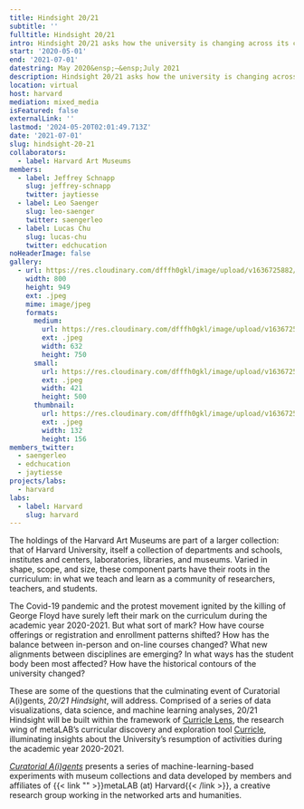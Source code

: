 ```yaml
---
title: Hindsight 20/21
subtitle: ''
fulltitle: Hindsight 20/21
intro: Hindsight 20/21 asks how the university is changing across its collections, communities, and curricula.
start: '2020-05-01'
end: '2021-07-01'
datestring: May 2020&ensp;–&ensp;July 2021
description: Hindsight 20/21 asks how the university is changing across its collections, communities, and curricula.
location: virtual
host: harvard
mediation: mixed_media
isFeatured: false
externalLink: ''
lastmod: '2024-05-20T02:01:49.713Z'
date: '2021-07-01'
slug: hindsight-20-21
collaborators:
  - label: Harvard Art Museums
members:
  - label: Jeffrey Schnapp
    slug: jeffrey-schnapp
    twitter: jaytiesse
  - label: Leo Saenger
    slug: leo-saenger
    twitter: saengerleo
  - label: Lucas Chu
    slug: lucas-chu
    twitter: edchucation
noHeaderImage: false
gallery:
  - url: https://res.cloudinary.com/dfffh0gkl/image/upload/v1636725882/hindsight1_5fb981617c.jpg
    width: 800
    height: 949
    ext: .jpeg
    mime: image/jpeg
    formats:
      medium:
        url: https://res.cloudinary.com/dfffh0gkl/image/upload/v1636725883/medium_hindsight1_5fb981617c.jpg
        ext: .jpeg
        width: 632
        height: 750
      small:
        url: https://res.cloudinary.com/dfffh0gkl/image/upload/v1636725883/small_hindsight1_5fb981617c.jpg
        ext: .jpeg
        width: 421
        height: 500
      thumbnail:
        url: https://res.cloudinary.com/dfffh0gkl/image/upload/v1636725882/thumbnail_hindsight1_5fb981617c.jpg
        ext: .jpeg
        width: 132
        height: 156
members_twitter:
  - saengerleo
  - edchucation
  - jaytiesse
projects/labs:
  - harvard
labs:
  - label: Harvard
    slug: harvard
---
```

The holdings of the Harvard Art Museums are part of a larger collection: that of Harvard University, itself a collection of departments and schools, institutes and centers, laboratories, libraries, and museums. Varied in shape, scope, and size, these component parts have their roots in the curriculum: in what we teach and learn as a community of researchers, teachers, and students. 

The Covid-19 pandemic and the protest movement ignited by the killing of George Floyd have surely left their mark on the curriculum during the academic year 2020-2021. But what sort of mark? How have course offerings or registration and enrollment patterns shifted? How has the balance between in-person and on-line courses changed? What new alignments between disciplines are emerging? In what ways has the student body been most affected? How have the historical contours of the university changed? 

These are some of the questions that the culminating event of Curatorial A(i)gents, *20/21 Hindsight*, will address. Comprised of a series of data visualizations, data science, and machine learning analyses, 20/21 Hindsight will be built within the framework of [Curricle Lens](https://curricle.net/), the research wing of metaLAB’s curricular discovery and exploration tool [Curricle](https://curricle.berkman.harvard.edu/#/home), illuminating insights about the University’s resumption of activities during the academic year 2020-2021.  

*[Curatorial A(i)gents](https://mlml.io/p/curatorial-aigents)* presents a series of machine-learning-based experiments with museum collections and data developed by members and affiliates of {{< link "" >}}metaLAB (at) Harvard{{< /link >}}, a creative research group working in the networked arts and humanities.